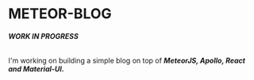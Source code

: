 # METEOR-BLOG

###### **WORK IN PROGRESS**

I'm working on building a simple blog on top of **_MeteorJS, Apollo, React and Material-UI._**
